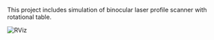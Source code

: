 This project includes simulation of binocular laser profile scanner with rotational table.

![RViz](https://github.com/aliyildiz1/binocular_laser_profile_scanner/assets/119592916/b37b0655-e186-45c1-89e3-d2e5983cc46f)
